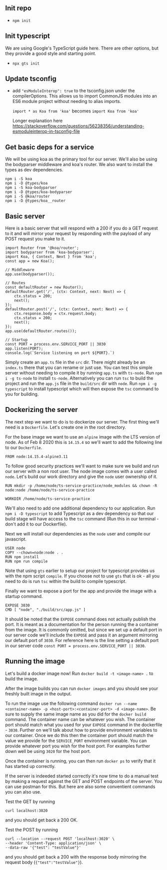 ## Init repo
- `npm init`

## Init typescript
We are using Google's TypeScript guide here. There are other options, but they provide a good style and starting point.
- `npx gts init`

## Update tsconfig
- add `"esModuleInterop": true` to the tsconfig.json under the compilerOptions. This allows us to import CommonJS modules into an ES6 module project without needing to alias imports. 

    `import * as Koa from 'koa'` becomes `import Koa from 'koa'`

    Longer explanation here https://stackoverflow.com/questions/56238356/understanding-esmoduleinterop-in-tsconfig-file

## Get basic deps for a service
We will be using koa as the primary tool for our server. We'll also be using the bodyparser middleware and koa's router. We also want to install the types as dev dependencies. 
```
npm i -S koa
npm i -D @types/koa
npm i -S koa-bodyparser
npm i -D @types/koa-bodyparser
npm i -S @koa/router 
npm i -D @types/koa__router
```

## Basic server
Here is a basic server that will respond with a 200 if you do a GET request to it and will mirror your request by responding with the payload of any POST request you make to it.

```
import Router from '@koa/router';
import bodyparser from 'koa-bodyparser';
import Koa, { Context, Next } from 'koa';
const app = new Koa();

// Middleware
app.use(bodyparser());

// Routes
const defaultRouter = new Router();
defaultRouter.get('/', (ctx: Context, next: Next) => {
    ctx.status = 200;
    next();
});
defaultRouter.post('/', (ctx: Context, next: Next) => {
    ctx.response.body = ctx.request.body;
    ctx.status = 200;
    next();
});
app.use(defaultRouter.routes());

// Startup
const PORT = process.env.SERVICE_PORT || 3030
app.listen(PORT);
console.log(`Service listening on port ${PORT}.`)
```

Simply create an `app.ts` file in the `src` dir. There might already be an `index.ts` there that you can rename or just use. You can test this simple server without needing to compile it by running `app.ts` with `ts-node`. Run `npm i -g ts-node` to install `ts-node`. Alternatively you can run `tsc` to build the project and run the `app.js` file in the `build/src` dir with `node`. Run `npm i -g typescript` to install typescript which will then expose the `tsc` command to you for building.


## Dockerizing the server
The next step we want to do is to dockerize our server. The first thing we'll need is a `Dockerfile`. Let's create one in the root directory.

For the base image we want to use an `alpine` image with the LTS version of node. As of Feb 8 2020 this is `14.15.4` so we'll want to add the following line to our `Dockerfile`.
```
FROM node:14.15.4-alpine3.11
``` 

To follow good security practices we'll want to make sure we build and run our server with a non root user. The node image comes with a user called `node`. Let's build our work directory and give the `node` user ownership of it. 
```
RUN mkdir -p /home/node/ts-service-practice/node_modules && chown -R node:node /home/node/ts-service-practice

WORKDIR /home/node/ts-service-practice
```

We'll also need to add one additional dependency to our application. Run `npm i -D typescript` to add Typescript as a dev dependency so that our build stage will have access to the `tsc` command  (Run this in our terminal - don't add it to our Dockerfile).

Next we will install our dependencies as the `node` user and compile our javascript.
```
USER node
COPY --chown=node:node . .
RUN npm install
RUN npm run compile
```

Note that using `gts` earlier to setup our project for typescript provides us with the npm script `compile`. If you choose not to use `gts` that is ok - all you need to do is run `tsc` within the build to compile typescript.

Finally we want to expose a port for the app and provide the image with a startup command.
```
EXPOSE 3030
CMD [ "node", "./build/src/app.js" ]
```

It should be noted that the `EXPOSE` command does not actually publish the port. It is meant as a documentation for the person running the a container from the image. It is commonly omitted, but since we set up a default port in our server code we'll include the `EXPOSE` and pass it an argument mirroring our default port of `3030`. For reference here is the line setting a default port in our server code `const PORT = process.env.SERVICE_PORT || 3030`.

## Running the image
Let's build a docker image now! Run `docker build -t <image-name> .` to build the image.

After the image builds you can run `docker images` and you should see your freshly built image in the output.

To run the image use the following command `docker run --name <container-name> -p <host-port>:<container-port> -d <image-name>`. Be sure to supply the same image name as you did for the `docker build` command. The container name can be whatever you wish. The container port should match what you used for your `EXPOSE` command in the dockerfile - `3030`. Further on we'll talk about how to provide environment variables to our container. Once we do this then the container port should match the value we provide for the `SERVICE_PORT` environment variable. You can provide whatever port you wish for the host port. For examples further down well be using `3020` for the host port.

Once the container is running, you can then run `docker ps` to verify that it has started up correctly.

If the server is indeeded started correctly it's now time to do a manual test by making a request against the GET and POST endpoints of the server. You can use postman for this. But here are also some conventient commands you can also use.

Test the GET by running
```
curl localhost:3020
```
and you should get back a 200 OK.

Test the POST by running
```
curl --location --request POST 'localhost:3020' \
--header 'Content-Type: application/json' \
--data-raw '{"test": "testValue"}'
```
and you should get back a 200 with the response body mirroring the request body (`{"test":"testValue"}`).
